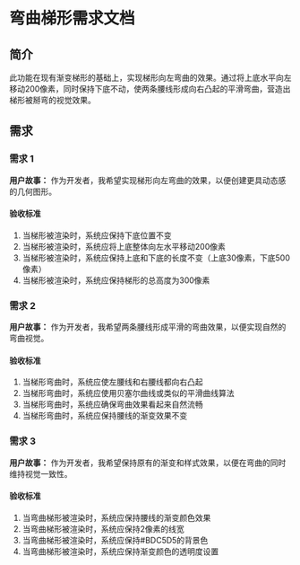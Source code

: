 # 弯曲梯形需求文档

## 简介

此功能在现有渐变梯形的基础上，实现梯形向左弯曲的效果。通过将上底水平向左移动200像素，同时保持下底不动，使两条腰线形成向右凸起的平滑弯曲，营造出梯形被掰弯的视觉效果。

## 需求

### 需求 1

**用户故事：** 作为开发者，我希望实现梯形向左弯曲的效果，以便创建更具动态感的几何图形。

#### 验收标准

1. 当梯形被渲染时，系统应保持下底位置不变
2. 当梯形被渲染时，系统应将上底整体向左水平移动200像素
3. 当梯形被渲染时，系统应保持上底和下底的长度不变（上底30像素，下底500像素）
4. 当梯形被渲染时，系统应保持梯形的总高度为300像素

### 需求 2

**用户故事：** 作为开发者，我希望两条腰线形成平滑的弯曲效果，以便实现自然的弯曲视觉。

#### 验收标准

1. 当梯形弯曲时，系统应使左腰线和右腰线都向右凸起
2. 当梯形弯曲时，系统应使用贝塞尔曲线或类似的平滑曲线算法
3. 当梯形弯曲时，系统应确保弯曲效果看起来自然流畅
4. 当梯形弯曲时，系统应保持腰线的渐变效果不变

### 需求 3

**用户故事：** 作为开发者，我希望保持原有的渐变和样式效果，以便在弯曲的同时维持视觉一致性。

#### 验收标准

1. 当弯曲梯形被渲染时，系统应保持腰线的渐变颜色效果
2. 当弯曲梯形被渲染时，系统应保持2像素的线宽
3. 当弯曲梯形被渲染时，系统应保持#BDC5D5的背景色
4. 当弯曲梯形被渲染时，系统应保持渐变颜色的透明度设置
